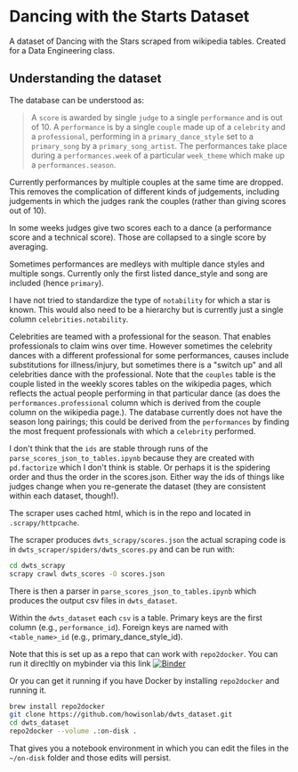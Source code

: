 # Dancing with the Starts Dataset

A dataset of Dancing with the Stars scraped from wikipedia tables.  Created for a Data Engineering class.

## Understanding the dataset

The database can be understood as:

> A `score` is awarded by single `judge` to a single `performance` and is out of 10. A `performance` is by a single `couple` made up of a `celebrity` and a `professional`, performing in a `primary_dance_style` set to a `primary_song` by a `primary_song_artist`. The performances take place during a `performances.week` of a particular `week_theme` which make up a `performances.season`.

Currently performances by multiple couples at the same time are dropped. This removes the complication of different kinds of judgements, including judgements in which the judges rank the couples (rather than giving scores out of 10).

In some weeks judges give two scores each to a dance (a performance score and a technical score). Those are collapsed to a single score by averaging.

Sometimes performances are medleys with multiple dance styles and multiple songs.  Currently only the first listed dance_style and song are included (hence `primary`).  

I have not tried to standardize the type of `notability` for which a star is known. This would also need to be a hierarchy but is currently just a single column `celebrities.notability`.

Celebrities are teamed with a professional for the season. That enables professionals to claim wins over time. However sometimes the celebrity dances with a different professional for some performances, causes include substitutions for illness/injury, but sometimes there is a "switch up" and all celebrities dance with the professional. Note that the `couples` table is the couple listed in the weekly scores tables on the wikipedia pages, which reflects the actual people performing in that particular dance (as does the `performances.professional` column which is derived from the couple column on the wikipedia page.). The database currently does not have the season long pairings; this could be derived from the `performances` by finding the most frequent professionals with which a `celebrity` performed.

I don't think that the `ids` are stable through runs of the `parse_scores_json_to_tables.ipynb` because they are created with `pd.factorize` which I don't think is stable.  Or perhaps it is the spidering order and thus the order in the scores.json.  Either way the ids of things like judges change when you re-generate the dataset (they are consistent within each dataset, though!).

The scraper uses cached html, which is in the repo and located in `.scrapy/httpcache`. 

The scraper produces `dwts_scrapy/scores.json` the actual scraping code is in `dwts_scraper/spiders/dwts_scores.py` and can be run with:

```sh
cd dwts_scrapy
scrapy crawl dwts_scores -O scores.json
```

There is then a parser in `parse_scores_json_to_tables.ipynb` which produces the output csv files in `dwts_dataset`.

Within the `dwts_dataset` each `csv` is a table. Primary keys are the first column (e.g., `performance_id`). Foreign keys are named with `<table_name>_id` (e.g., primary_dance_style_id).

Note that this is set up as a repo that can work with `repo2docker`.  You can run it direcltly on mybinder via this link [![Binder](https://mybinder.org/badge_logo.svg)](https://mybinder.org/v2/gh/howisonlab/dwts_dataset.git/HEAD)

Or you can get it running if you have Docker by installing `repo2docker` and running it.

```sh
brew install repo2docker
git clone https://github.com/howisonlab/dwts_dataset.git
cd dwts_dataset
repo2docker --volume .:on-disk .
```

That gives you a notebook environment in which you can edit the files in the `~/on-disk` folder and those edits will persist.
